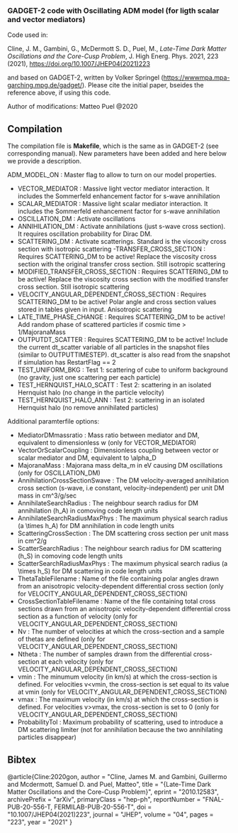 ### GADGET-2 code with Oscillating ADM model (for ligth scalar and vector mediators) 

Code used in:

Cline, J. M., Gambini, G., McDermott S. D., Puel, M., *Late-Time Dark Matter Oscillations and the Core-Cusp Problem*, J. High Energ. Phys. 2021, 223 (2021), https://doi.org/10.1007/JHEP04(2021)223

and based on GADGET-2, written by Volker Springel (https://wwwmpa.mpa-garching.mpg.de/gadget/). Please cite the initial paper, bseides the reference above, if using this code.

Author of modifications: Matteo Puel @2020


## Compilation 
The compilation file is **Makefile**, which is the same as in GADGET-2 (see corresponding manual). New parameters have been added and here below we provide a description.

ADM_MODEL_ON : Master flag to allow to turn on our model properties.
- VECTOR_MEDIATOR : Massive light vector mediator interaction. It includes the Sommerfeld enhancement factor for s-wave annihilation
- SCALAR_MEDIATOR : Massive light scalar mediator interaction. It includes the Sommerfeld enhancement factor for s-wave annihilation
- OSCILLATION_DM : Activate oscillations
- ANNIHILATION_DM : Activate annihilations (just s-wave cross section). It requires oscillation probability for Dirac DM. 
- SCATTERING_DM : Activate scatterings. Standard is the viscosity cross section with isotropic scattering
-TRANSFER_CROSS_SECTION : Requires SCATTERING_DM to be active! Replace the viscosity cross section with the original transfer cross section. Still isotropic scattering
- MODIFIED_TRANSFER_CROSS_SECTION : Requires SCATTERING_DM to be active! Replace the viscosity cross section with the modified transfer cross section. Still isotropic scattering
- VELOCITY_ANGULAR_DEPENDENT_CROSS_SECTION : Requires SCATTERING_DM to be active! Polar angle and cross section values stored in tables given in input. Anisotropic scattering
- LATE_TIME_PHASE_CHANGE : Requires SCATTERING_DM to be active! Add random phase of scattered particles if cosmic time > 1/MajoranaMass
- OUTPUTDT_SCATTER : Requires SCATTERING_DM to be active! Include the current dt_scatter variable of all particles in the snapshot files (similar to OUTPUTTIMESTEP). dt_scatter is also read from the snapshot if simulation has RestartFlag == 2
- TEST_UNIFORM_BKG : Test 1: scattering of cube to uniform background (no gravity, just one scattering per each particle)
- TEST_HERNQUIST_HALO_SCATT : Test 2: scattering in an isolated Hernquist halo (no change in the particle velocity)
- TEST_HERNQUIST_HALO_ANN : Test 2: scattering in an isolated Hernquist halo (no remove annihilated particles)


Additional paramterfile options:
- MediatorDMmassratio : Mass ratio between mediator and DM, equivalent to dimensionless w (only for VECTOR_MEDIATOR)
- VectorOrScalarCoupling : Dimensionless coupling between vector or scalar mediator and DM, equivalent to \alpha_D
- MajoranaMass : Majorana mass delta_m in eV causing DM oscillations (only for OSCILLATION_DM)
- AnnihilationCrossSectionSwave : The DM velocity-averaged annihilation cross section (s-wave, i.e constant, velocity-independent) per unit DM mass in cm^3/g/sec
- AnnihilateSearchRadius : The neighbour search radius for DM annihilation (h_A) in comoving code length units
- AnnihilateSearchRadiusMaxPhys : The maximum physical search radius (a \times h_A) for DM annihilation in code length units
- ScatteringCrossSection : The DM scattering cross section per unit mass in cm^2/g
- ScatterSearchRadius : The neighbour search radius for DM scattering (h_S) in comoving code length units
- ScatterSearchRadiusMaxPhys : The maximum physical search radius (a \times h_S) for DM scattering in code length units
- ThetaTableFilename : Name of the file containing polar angles drawn from an anisotropic velocity-dependent differential cross section (only for VELOCITY_ANGULAR_DEPENDENT_CROSS_SECTION)
- CrossSectionTableFilename : Name of the file containing total cross sections drawn from an anisotropic velocity-dependent differential cross section as a function of velocity (only for VELOCITY_ANGULAR_DEPENDENT_CROSS_SECTION)
- Nv : The number of velocities at which the cross-section and a sample of thetas are defined (only for VELOCITY_ANGULAR_DEPENDENT_CROSS_SECTION)
- Ntheta : The number of samples drawn from the differential cross-section at each velocity (only for VELOCITY_ANGULAR_DEPENDENT_CROSS_SECTION)
- vmin : The minumum velocity (in km/s) at which the cross-section is defined. For velocities v<vmin, the cross-section is set equal to its value at vmin (only for VELOCITY_ANGULAR_DEPENDENT_CROSS_SECTION)
- vmax : The maximum velocity (in km/s) at which the cross-section is defined. For velocities v>vmax, the cross-section is set to 0 (only for VELOCITY_ANGULAR_DEPENDENT_CROSS_SECTION)
- ProbabilityTol : Maximum probability of scattering, used to introduce a DM scattering limiter (not for annihilation because the two annihilating particles disappear)

## Bibtex
@article{Cline:2020gon,
    author = "Cline, James M. and Gambini, Guillermo and Mcdermott, Samuel D. and Puel, Matteo",
    title = "{Late-Time Dark Matter Oscillations and the Core-Cusp Problem}",
    eprint = "2010.12583",
    archivePrefix = "arXiv",
    primaryClass = "hep-ph",
    reportNumber = "FNAL-PUB-20-556-T, FERMILAB-PUB-20-556-T",
    doi = "10.1007/JHEP04(2021)223",
    journal = "JHEP",
    volume = "04",
    pages = "223",
    year = "2021"
}

